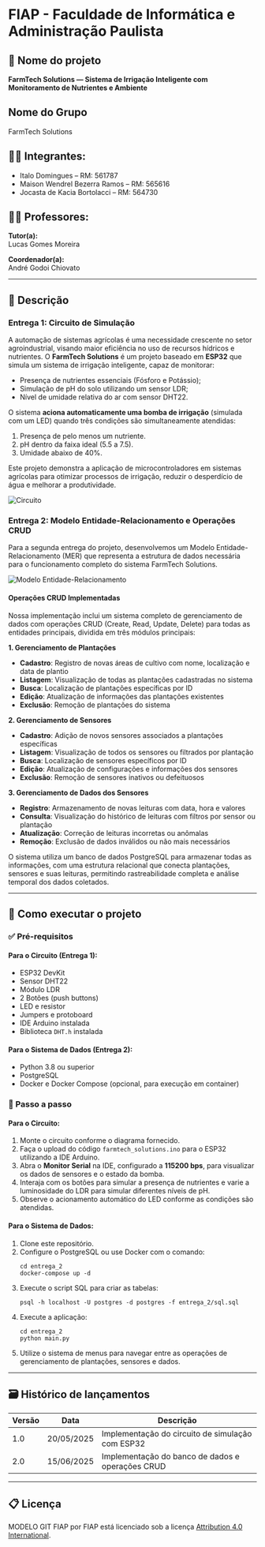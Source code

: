 # FIAP - Faculdade de Informática e Administração Paulista

## 📌 Nome do projeto
**FarmTech Solutions — Sistema de Irrigação Inteligente com Monitoramento de Nutrientes e Ambiente**

## Nome do Grupo

FarmTech Solutions

## 👨‍🎓 Integrantes:
- Italo Domingues – RM: 561787
- Maison Wendrel Bezerra Ramos – RM: 565616
- Jocasta de Kacia Bortolacci – RM: 564730

## 👩‍🏫 Professores:

**Tutor(a):**  
Lucas Gomes Moreira

**Coordenador(a):**  
André Godoi Chiovato

---

## 📜 Descrição

### Entrega 1: Circuito de Simulação

A automação de sistemas agrícolas é uma necessidade crescente no setor agroindustrial, visando maior eficiência no uso de recursos hídricos e nutrientes. O **FarmTech Solutions** é um projeto baseado em **ESP32** que simula um sistema de irrigação inteligente, capaz de monitorar:

- Presença de nutrientes essenciais (Fósforo e Potássio);
- Simulação de pH do solo utilizando um sensor LDR;
- Nível de umidade relativa do ar com sensor DHT22.

O sistema **aciona automaticamente uma bomba de irrigação** (simulada com um LED) quando três condições são simultaneamente atendidas:

1. Presença de pelo menos um nutriente.
2. pH dentro da faixa ideal (5.5 a 7.5).
3. Umidade abaixo de 40%.

Este projeto demonstra a aplicação de microcontroladores em sistemas agrícolas para otimizar processos de irrigação, reduzir o desperdício de água e melhorar a produtividade.

![Circuito](entrega_1/circuito.png)

### Entrega 2: Modelo Entidade-Relacionamento e Operações CRUD

Para a segunda entrega do projeto, desenvolvemos um Modelo Entidade-Relacionamento (MER) que representa a estrutura de dados necessária para o funcionamento completo do sistema FarmTech Solutions.

![Modelo Entidade-Relacionamento](entrega_2/mer.png)

#### Operações CRUD Implementadas

Nossa implementação inclui um sistema completo de gerenciamento de dados com operações CRUD (Create, Read, Update, Delete) para todas as entidades principais, dividida em três módulos principais:

**1. Gerenciamento de Plantações**
- **Cadastro**: Registro de novas áreas de cultivo com nome, localização e data de plantio
- **Listagem**: Visualização de todas as plantações cadastradas no sistema
- **Busca**: Localização de plantações específicas por ID
- **Edição**: Atualização de informações das plantações existentes
- **Exclusão**: Remoção de plantações do sistema

**2. Gerenciamento de Sensores**
- **Cadastro**: Adição de novos sensores associados a plantações específicas
- **Listagem**: Visualização de todos os sensores ou filtrados por plantação
- **Busca**: Localização de sensores específicos por ID
- **Edição**: Atualização de configurações e informações dos sensores
- **Exclusão**: Remoção de sensores inativos ou defeituosos

**3. Gerenciamento de Dados dos Sensores**
- **Registro**: Armazenamento de novas leituras com data, hora e valores
- **Consulta**: Visualização do histórico de leituras com filtros por sensor ou plantação
- **Atualização**: Correção de leituras incorretas ou anômalas
- **Remoção**: Exclusão de dados inválidos ou não mais necessários

O sistema utiliza um banco de dados PostgreSQL para armazenar todas as informações, com uma estrutura relacional que conecta plantações, sensores e suas leituras, permitindo rastreabilidade completa e análise temporal dos dados coletados.

---

## 🔧 Como executar o projeto

### ✅ Pré-requisitos

#### Para o Circuito (Entrega 1):
- ESP32 DevKit
- Sensor DHT22
- Módulo LDR
- 2 Botões (push buttons)
- LED e resistor
- Jumpers e protoboard
- IDE Arduino instalada
- Biblioteca `DHT.h` instalada

#### Para o Sistema de Dados (Entrega 2):
- Python 3.8 ou superior
- PostgreSQL
- Docker e Docker Compose (opcional, para execução em container)

### 🚀 Passo a passo

#### Para o Circuito:
1. Monte o circuito conforme o diagrama fornecido.
2. Faça o upload do código `farmtech_solutions.ino` para o ESP32 utilizando a IDE Arduino.
3. Abra o **Monitor Serial** na IDE, configurado a **115200 bps**, para visualizar os dados de sensores e o estado da bomba.
4. Interaja com os botões para simular a presença de nutrientes e varie a luminosidade do LDR para simular diferentes níveis de pH.
5. Observe o acionamento automático do LED conforme as condições são atendidas.

#### Para o Sistema de Dados:
1. Clone este repositório.
2. Configure o PostgreSQL ou use Docker com o comando:
   ```
   cd entrega_2
   docker-compose up -d
   ```
3. Execute o script SQL para criar as tabelas:
   ```
   psql -h localhost -U postgres -d postgres -f entrega_2/sql.sql
   ```
4. Execute a aplicação:
   ```
   cd entrega_2
   python main.py
   ```
5. Utilize o sistema de menus para navegar entre as operações de gerenciamento de plantações, sensores e dados.

---

## 🗃 Histórico de lançamentos

| Versão | Data       | Descrição                                   |
|--------|------------|---------------------------------------------|
| 1.0    | 20/05/2025 | Implementação do circuito de simulação com ESP32 |
| 2.0    | 15/06/2025 | Implementação do banco de dados e operações CRUD |

---

## 📋 Licença

MODELO GIT FIAP por FIAP está licenciado sob a licença [Attribution 4.0 International](https://creativecommons.org/licenses/by/4.0/).